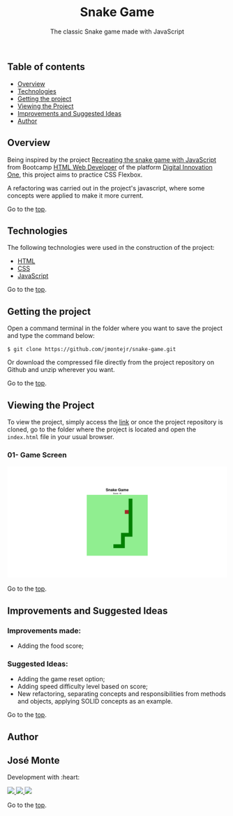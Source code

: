 <h1 align="center" id="title">Snake Game</h1>

<p align="center">The classic Snake game made with JavaScript</p>

<br>

## Table of contents
<!--ts-->
   * [Overview](#overview)
   * [Technologies](#technologies)
   * [Getting the project](#getting-the-project)
   * [Viewing the Project](#viewing-the-project)
   * [Improvements and Suggested Ideas](#improvements-and-suggested-ideas)
   * [Author](#author)
<!--te-->

## Overview

Being inspired by the project [Recreating the snake game with JavaScript](https://web.digitalinnovation.one/lab/recriando-o-jogo-da-cobrinha-com-javascript/learning/a41588bb-45b0-41ce-a7d3-20012199fb11) from Bootcamp [HTML Web Developer](https://web.digitalinnovation.one/track/html-web-developer) of the platform [Digital Innovation One](https://digitalinnovation.one/), this project aims to practice CSS Flexbox.

A refactoring was carried out in the project's javascript, where some concepts were applied to make it more current.

Go to the [top](#title).

## Technologies
The following technologies were used in the construction of the project:

- [HTML](https://developer.mozilla.org/pt-BR/docs/Web/HTML)
- [CSS](https://developer.mozilla.org/pt-BR/docs/Web/CSS)
- [JavaScript](https://developer.mozilla.org/pt-BR/docs/Web/JavaScript)

Go to the [top](#title).

## Getting the project

Open a command terminal in the folder where you want to save the project and type the command below:

```git
$ git clone https://github.com/jmontejr/snake-game.git
```

Or download the compressed file directly from the project repository on Github and unzip wherever you want.

Go to the [top](#title).

## Viewing the Project

To view the project, simply access the [link](https://jmontejr.github.io/light-dark-mode) or once the project repository is cloned, go to the folder where the project is located and open the `index.html` file in your usual browser.

### 01- Game Screen
<p align="center">
    <img src="assets/images/game.png" alt="menu" width="600px">
</p>

Go to the [top](#title).


## Improvements and Suggested Ideas

### Improvements made:
- Adding the food score;
### Suggested Ideas:
- Adding the game reset option;
- Adding speed difficulty level based on score;
- New refactoring, separating concepts and responsibilities from methods and objects, applying SOLID concepts as an example.


Go to the [top](#title).

## Author

<h2>José Monte</h2>
<p>Development with :heart:</p>
<div>
    <a href="https://jmontejr.github.io">
        <img src="https://img.shields.io/static/v1?label=website&message=jmontejr.github.io&color=9e58f9&style=for-the-badge&logo=google-chrome"/>
    </a>
    <space></space>
    <a href="https://www.linkedin.com/in/jmontejr">
        <img src="https://img.shields.io/static/v1?label=linkedin&message=jmontejr&color=9e58f9&style=for-the-badge&logo=linkedin"/>
    </a>
    <space></space>
    <a href="https://codepen.io/jmontejr">
        <img src="https://img.shields.io/static/v1?label=codepen&message=jmontejr&color=9e58f9&style=for-the-badge&logo=codepen"/>
    </a>
</div>

Go to the [top](#title).
